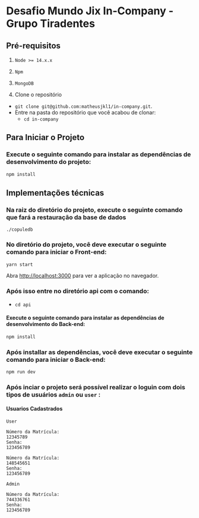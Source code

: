 # Desafio Mundo Jix In-Company - Grupo Tiradentes

## Pré-requisitos
  1. `Node >= 14.x.x`
  2. `Npm`
  3. `MongoDB`

1. Clone o repositório
  * `git clone git@github.com:matheusjkl1/in-company.git`.
  * Entre na pasta do repositório que você acabou de clonar:
    * `cd in-company`
 
## Para Iniciar o Projeto

### Execute o seguinte comando para instalar as dependências de desenvolvimento do projeto: 
```sh
npm install
```

## Implementações técnicas

### Na raiz do diretório do projeto, execute o seguinte comando que fará a restauração da base de dados
```
./copuledb
```
### No diretório do projeto, você deve executar o seguinte comando para iniciar o Front-end:

```sh
yarn start
```

Abra [http://localhost:3000](http://localhost:3000) para ver a aplicação no navegador.


### Após isso entre no diretório api com o comando:
 * `cd api`

#### Execute o seguinte comando para instalar as dependências de desenvolvimento do Back-end: 
```sh
npm install
```
### Após installar as dependências, você deve executar o seguinte comando para iniciar o Back-end:

```sh
npm run dev
```

### Após inciar o projeto será possível realizar o loguin com dois tipos de usuários `admin` ou `user` :

#### Usuarios Cadastrados

`User`
```
Número da Matrícula:
12345789
Senha:
123456789

Número da Matrícula:
148545651
Senha:
123456789

```

` Admin `
```
Número da Matrícula:
744336761
Senha:
123456789
```

